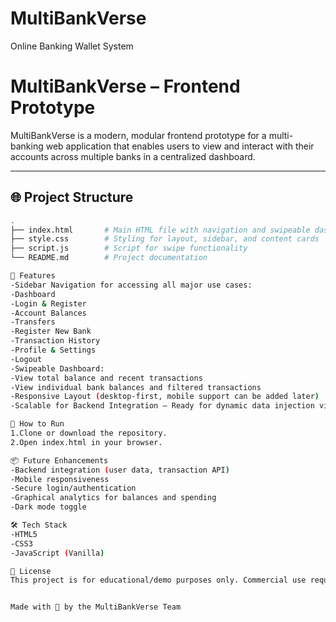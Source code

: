 # MultiBankVerse
Online Banking Wallet System


# MultiBankVerse – Frontend Prototype

MultiBankVerse is a modern, modular frontend prototype for a multi-banking web application that enables users to view and interact with their accounts across multiple banks in a centralized dashboard.

---

## 🌐 Project Structure

```bash
.
├── index.html       # Main HTML file with navigation and swipeable dashboard
├── style.css        # Styling for layout, sidebar, and content cards
├── script.js        # Script for swipe functionality
└── README.md        # Project documentation

🧩 Features
-Sidebar Navigation for accessing all major use cases:
-Dashboard
-Login & Register
-Account Balances
-Transfers
-Register New Bank
-Transaction History
-Profile & Settings
-Logout
-Swipeable Dashboard:
-View total balance and recent transactions
-View individual bank balances and filtered transactions
-Responsive Layout (desktop-first, mobile support can be added later)
-Scalable for Backend Integration — Ready for dynamic data injection via API/backend

🚀 How to Run
1.Clone or download the repository.
2.Open index.html in your browser.

📦 Future Enhancements
-Backend integration (user data, transaction API)
-Mobile responsiveness
-Secure login/authentication
-Graphical analytics for balances and spending
-Dark mode toggle

🛠 Tech Stack
-HTML5
-CSS3
-JavaScript (Vanilla)

📄 License
This project is for educational/demo purposes only. Commercial use requires additional considerations for security and compliance.


Made with 💙 by the MultiBankVerse Team